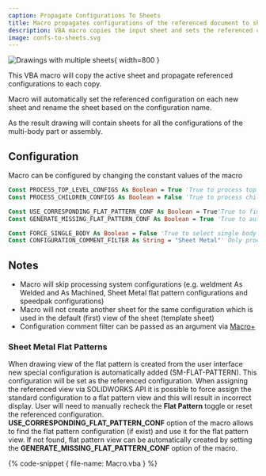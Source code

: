 ```yaml
---
caption: Propagate Configurations To Sheets
title: Macro propagates configurations of the referenced document to sheets in the SOLIDWORKS drawings
description: VBA macro copies the input sheet and sets the referenced configuration sof the referenced document
image: confs-to-sheets.svg
---
```


![Drawings with multiple sheets](sheets.png){ width=800 }

This VBA macro will copy the active sheet and propagate referenced configurations to each copy.

Macro will automatically set the referenced configuration on each new sheet and rename the sheet based on the configuration name.

As the result drawing will contain sheets for all the configurations of the multi-body part or assembly.

## Configuration

Macro can be configured by changing the constant values of the macro

~~~ vb
Const PROCESS_TOP_LEVEL_CONFIGS As Boolean = True 'True to process top level configurations
Const PROCESS_CHILDREN_CONFIGS As Boolean = False 'True to process children configurations

Const USE_CORRESPONDING_FLAT_PATTERN_CONF As Boolean = True'True to find the corresponding SM-FLAT-PATTERN configuration for the flat pattern view, False to use configuration As Is
Const GENERATE_MISSING_FLAT_PATTERN_CONF As Boolean = True 'True to automatically create new SM-FLAT-PATTERN configuration if not exist, False to use configuration As Is

Const FORCE_SINGLE_BODY As Boolean = False 'True to select single body for multi-body configurations (can be useful for the cut-list configurations)
Const CONFIGURATION_COMMENT_FILTER As String = "Sheet Metal"' Only process configurations which have a comment 'Sheet Metal'
~~~

## Notes

* Macro will skip processing system configurations (e.g. weldment As Welded and As Machined, Sheet Metal flat pattern configurations and speedpak configurations)
* Macro will not create another sheet for the same configuration which is used in the default (first) view of the sheet (template sheet)
* Configuration comment filter can be passed as an argument via [Macro+](https://cadplus.xarial.com/macro-plus/)

### Sheet Metal Flat Patterns

When drawing view of the flat pattern is created from the user interface new special configuration is automatically added (SM-FLAT-PATTERN). This configuration will be set as the referenced configuration. When assigning the referenced view via SOLIDWORKS API it is possible to force assign the standard configuration to a flat pattern view and this will result in incorrect display. User will need to manually recheck the **Flat Pattern** toggle or reset the referenced configuration. **USE_CORRESPONDING_FLAT_PATTERN_CONF** option of the macro allows to find the flat pattern configuration (if exist) and use it for the flat pattern view. If not found, flat pattern view can be automatically created by setting the **GENERATE_MISSING_FLAT_PATTERN_CONF** option of the macro.

{% code-snippet { file-name: Macro.vba } %}